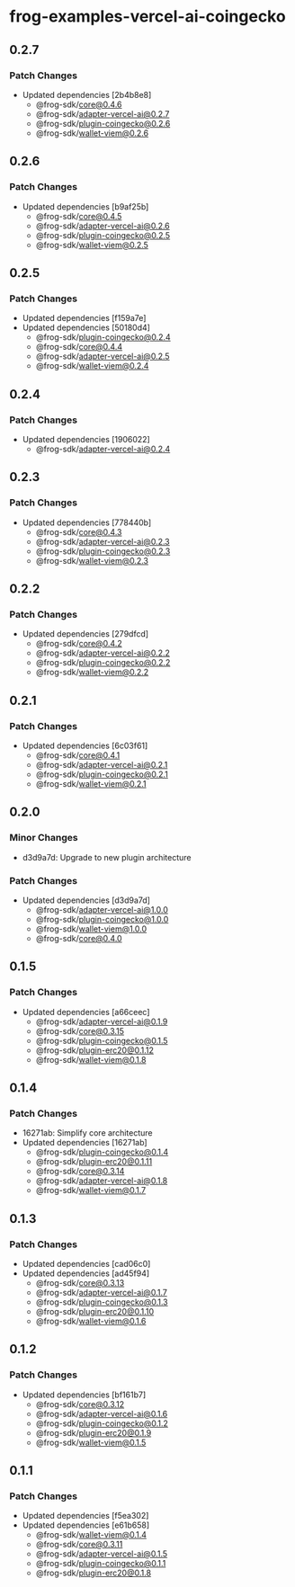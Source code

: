 # frog-examples-vercel-ai-coingecko

## 0.2.7

### Patch Changes

- Updated dependencies [2b4b8e8]
  - @frog-sdk/core@0.4.6
  - @frog-sdk/adapter-vercel-ai@0.2.7
  - @frog-sdk/plugin-coingecko@0.2.6
  - @frog-sdk/wallet-viem@0.2.6

## 0.2.6

### Patch Changes

- Updated dependencies [b9af25b]
  - @frog-sdk/core@0.4.5
  - @frog-sdk/adapter-vercel-ai@0.2.6
  - @frog-sdk/plugin-coingecko@0.2.5
  - @frog-sdk/wallet-viem@0.2.5

## 0.2.5

### Patch Changes

- Updated dependencies [f159a7e]
- Updated dependencies [50180d4]
  - @frog-sdk/plugin-coingecko@0.2.4
  - @frog-sdk/core@0.4.4
  - @frog-sdk/adapter-vercel-ai@0.2.5
  - @frog-sdk/wallet-viem@0.2.4

## 0.2.4

### Patch Changes

- Updated dependencies [1906022]
  - @frog-sdk/adapter-vercel-ai@0.2.4

## 0.2.3

### Patch Changes

- Updated dependencies [778440b]
  - @frog-sdk/core@0.4.3
  - @frog-sdk/adapter-vercel-ai@0.2.3
  - @frog-sdk/plugin-coingecko@0.2.3
  - @frog-sdk/wallet-viem@0.2.3

## 0.2.2

### Patch Changes

- Updated dependencies [279dfcd]
  - @frog-sdk/core@0.4.2
  - @frog-sdk/adapter-vercel-ai@0.2.2
  - @frog-sdk/plugin-coingecko@0.2.2
  - @frog-sdk/wallet-viem@0.2.2

## 0.2.1

### Patch Changes

- Updated dependencies [6c03f61]
  - @frog-sdk/core@0.4.1
  - @frog-sdk/adapter-vercel-ai@0.2.1
  - @frog-sdk/plugin-coingecko@0.2.1
  - @frog-sdk/wallet-viem@0.2.1

## 0.2.0

### Minor Changes

- d3d9a7d: Upgrade to new plugin architecture

### Patch Changes

- Updated dependencies [d3d9a7d]
  - @frog-sdk/adapter-vercel-ai@1.0.0
  - @frog-sdk/plugin-coingecko@1.0.0
  - @frog-sdk/wallet-viem@1.0.0
  - @frog-sdk/core@0.4.0

## 0.1.5

### Patch Changes

- Updated dependencies [a66ceec]
  - @frog-sdk/adapter-vercel-ai@0.1.9
  - @frog-sdk/core@0.3.15
  - @frog-sdk/plugin-coingecko@0.1.5
  - @frog-sdk/plugin-erc20@0.1.12
  - @frog-sdk/wallet-viem@0.1.8

## 0.1.4

### Patch Changes

- 16271ab: Simplify core architecture
- Updated dependencies [16271ab]
  - @frog-sdk/plugin-coingecko@0.1.4
  - @frog-sdk/plugin-erc20@0.1.11
  - @frog-sdk/core@0.3.14
  - @frog-sdk/adapter-vercel-ai@0.1.8
  - @frog-sdk/wallet-viem@0.1.7

## 0.1.3

### Patch Changes

- Updated dependencies [cad06c0]
- Updated dependencies [ad45f94]
  - @frog-sdk/core@0.3.13
  - @frog-sdk/adapter-vercel-ai@0.1.7
  - @frog-sdk/plugin-coingecko@0.1.3
  - @frog-sdk/plugin-erc20@0.1.10
  - @frog-sdk/wallet-viem@0.1.6

## 0.1.2

### Patch Changes

- Updated dependencies [bf161b7]
  - @frog-sdk/core@0.3.12
  - @frog-sdk/adapter-vercel-ai@0.1.6
  - @frog-sdk/plugin-coingecko@0.1.2
  - @frog-sdk/plugin-erc20@0.1.9
  - @frog-sdk/wallet-viem@0.1.5

## 0.1.1

### Patch Changes

- Updated dependencies [f5ea302]
- Updated dependencies [e61b658]
  - @frog-sdk/wallet-viem@0.1.4
  - @frog-sdk/core@0.3.11
  - @frog-sdk/adapter-vercel-ai@0.1.5
  - @frog-sdk/plugin-coingecko@0.1.1
  - @frog-sdk/plugin-erc20@0.1.8
